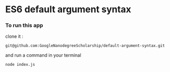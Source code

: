 #  ES6 default argument syntax
### To run this app
clone it :

```
git@github.com:GoogleNanodegreeScholarship/default-argument-syntax.git
```
and run a command in your terminal
```
node index.js
```

